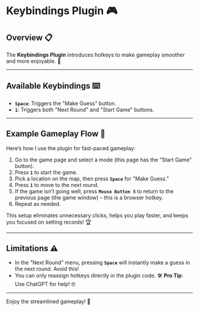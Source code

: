 # Keybindings Plugin 🎮  

## Overview 📋  
The **Keybindings Plugin** introduces hotkeys to make gameplay smoother and more enjoyable. 🚀  

---

## Available Keybindings ⌨️  

- **`Space`**: Triggers the "Make Guess" button.  
- **`1`**: Triggers both "Next Round" and "Start Game" buttons.  

---

## Example Gameplay Flow 🔄  

Here’s how I use the plugin for fast-paced gameplay:  

1. Go to the game page and select a mode (this page has the "Start Game" button).  
2. Press **`1`** to start the game.  
3. Pick a location on the map, then press **`Space`** for "Make Guess."  
4. Press **`1`** to move to the next round.  
5. If the game isn’t going well, press **`Mouse Button 5`** to return to the previous page (the game window) – this is a browser hotkey.  
6. Repeat as needed.  

This setup eliminates unnecessary clicks, helps you play faster, and keeps you focused on setting records! 🏆  

---

## Limitations ⚠️  

- In the "Next Round" menu, pressing **`Space`** will instantly make a guess in the next round. Avoid this!  
- You can only reassign hotkeys directly in the plugin code. 🛠️ **Pro Tip**: Use ChatGPT for help! 🤓  

---  

Enjoy the streamlined gameplay! 🎯  
